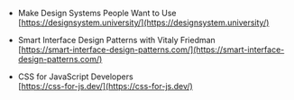- Make Design Systems People Want to Use  
[https://designsystem.university/](https://designsystem.university/)

- Smart Interface Design Patterns with Vitaly Friedman  
[https://smart-interface-design-patterns.com/](https://smart-interface-design-patterns.com/)

- CSS for JavaScript Developers  
[https://css-for-js.dev/](https://css-for-js.dev/)
